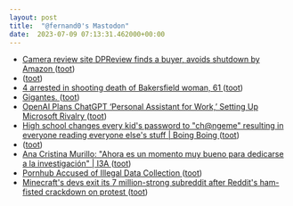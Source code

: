 ```yaml
---
layout: post
title:  "@fernand0's Mastodon"
date:  2023-07-09 07:13:31.462000+00:00
---
```

*  [Camera review site DPReview finds a buyer, avoids shutdown by Amazon ](https://arstechnica.com/gadgets/2023/06/camera-review-site-dpreview-finds-a-buyer-avoids-shutdown-by-amazon) ([toot](https://mastodon.social/@fernand0/110682886075910808))
*  [ ](https://mastodon.social/users/fernand0/statuses/110682528446454789/activity) ([toot](https://mastodon.social/users/fernand0/statuses/110682528446454789/activity))
*  [4 arrested in shooting death of Bakersfield woman, 61 ](https://www.bakersfield.com/news/4-arrested-in-shooting-death-of-bakersfield-woman-61/article_000bda60-1064-11ee-8aa6-87af03a2ed82.htm) ([toot](https://mastodon.social/@fernand0/110679663206024389))
*  [Gigantes. ](https://avecesunafoto.wordpress.com/2023/07/08/gigantes-2) ([toot](https://mastodon.social/@fernand0/110679585997816092))
*  [OpenAI Plans ChatGPT ‘Personal Assistant for Work,’ Setting Up Microsoft Rivalry ](https://www.theinformation.com/articles/openai-plans-chatgpt-personal-assistant-for-work-setting-up-microsoft-rivalr) ([toot](https://mastodon.social/@fernand0/110679415250153165))
*  [High school changes every kid's password to "ch@ngeme" resulting in everyone reading everyone else's stuff \| Boing Boing ](https://boingboing.net/2023/06/29/high-school-changes-every-kids-password-to-chngeme-resulting-in-everyone-reading-everyone-elses-stuff.htm) ([toot](https://mastodon.social/@fernand0/110679184692654688))
*  [ ](https://ieji.de/@GatOscuro) ([toot](https://mastodon.social/@fernand0/110679065846003382))
*  [Ana Cristina Murillo: &quot;Ahora es un momento muy bueno para dedicarse a la investigación&quot; \|  I3A   ](https://i3a.unizar.es/es/entrevistas/ana-cristina-murillo-ahora-es-un-momento-muy-bueno-para-dedicarse-la-investigacion) ([toot](https://mastodon.social/@fernand0/110678885844262052))
*  [Pornhub Accused of Illegal Data Collection ](https://www.wired.com/story/pornhub-tracking-cookies-gdpr-video-history) ([toot](https://mastodon.social/@fernand0/110678225860172475))
*  [Minecraft's devs exit its 7 million-strong subreddit after Reddit's ham-fisted crackdown on protest ](https://www.pcgamer.com/minecrafts-devs-exit-its-7-million-strong-subreddit-after-reddits-ham-fisted-crackdown-on-protest) ([toot](https://mastodon.social/@fernand0/110678046325734887))
